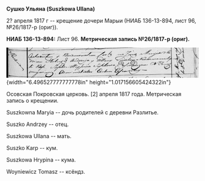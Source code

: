 **Сушко Ульяна (Suszkowa Ullana)**

2? апреля 1817 г -- крещение дочери Марыи (НИАБ 136-13-894, лист 96,
№26/1817-р (ориг)).

**НИАБ 136-13-894:** Лист 96. **Метрическая запись №26/1817-р (ориг).**

![](./media/572085a14f0a23f42e1f7a6f6c90a587afba63f7.png){width="6.496527777777778in"
height="1.017156605424322in"}

Осовская Покровская церковь. \[2\] апреля 1817 года. Метрическая запись
о крещении.

Suszkowna Maryia -- дочь родителей с деревни Разлитье.

Suszko Andrzey -- отец.

Suszkowa Ullana -- мать.

Suszko Karp -- кум.

Suszkowa Hrypina -- кума.

Woyniewicz Tomasz -- ксёндз.
